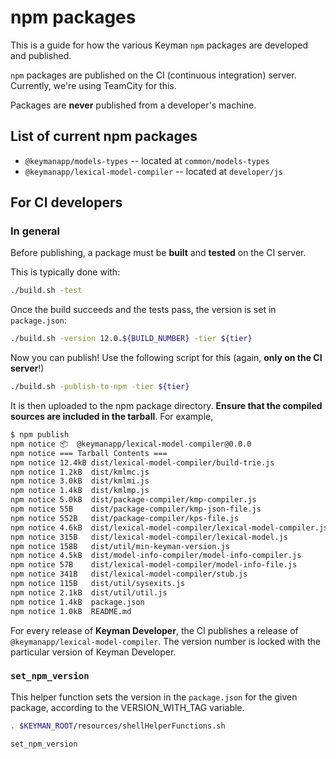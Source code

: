 # npm packages

This is a guide for how the various Keyman `npm` packages are developed
and published.

`npm` packages are published on the CI (continuous integration) server.
Currently, we're using TeamCity for this.

Packages are **never** published from a developer's machine.

## List of current npm packages

* `@keymanapp/models-types` -- located at `common/models-types`
* `@keymanapp/lexical-model-compiler` -- located at `developer/js`

## For CI developers

### In general

Before publishing, a package must be **built** and **tested** on the CI
server.

This is typically done with:

```bash
./build.sh -test
```

Once the build succeeds and the tests pass, the version is set in
`package.json`:

```bash
./build.sh -version 12.0.${BUILD_NUMBER} -tier ${tier}
```

Now you can publish! Use the following script for this (again, **only on the CI server**!)

```bash
./build.sh -publish-to-npm -tier ${tier}
```

It is then uploaded to the npm package directory. **Ensure that the
compiled sources are included in the tarball**. For example,

```bash
$ npm publish
npm notice 📦  @keymanapp/lexical-model-compiler@0.0.0
npm notice === Tarball Contents ===
npm notice 12.4kB dist/lexical-model-compiler/build-trie.js
npm notice 1.2kB  dist/kmlmc.js
npm notice 3.0kB  dist/kmlmi.js
npm notice 1.4kB  dist/kmlmp.js
npm notice 5.0kB  dist/package-compiler/kmp-compiler.js
npm notice 55B    dist/package-compiler/kmp-json-file.js
npm notice 552B   dist/package-compiler/kps-file.js
npm notice 4.6kB  dist/lexical-model-compiler/lexical-model-compiler.js
npm notice 315B   dist/lexical-model-compiler/lexical-model.js
npm notice 158B   dist/util/min-keyman-version.js
npm notice 4.5kB  dist/model-info-compiler/model-info-compiler.js
npm notice 57B    dist/lexical-model-compiler/model-info-file.js
npm notice 341B   dist/lexical-model-compiler/stub.js
npm notice 115B   dist/util/sysexits.js
npm notice 2.1kB  dist/util/util.js
npm notice 1.4kB  package.json
npm notice 1.0kB  README.md
```

For every release of **Keyman Developer**, the CI publishes a release of
`@keymanapp/lexical-model-compiler`. The version number is locked with
the particular version of Keyman Developer.

### `set_npm_version`

This helper function sets the version in the `package.json` for the
given package, according to the VERSION_WITH_TAG variable.

```bash
. $KEYMAN_ROOT/resources/shellHelperFunctions.sh

set_npm_version
```

